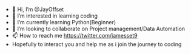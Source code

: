 - 👋 Hi, I’m @JayOffset
- 👀 I’m interested in learning coding
- 🌱 I’m currently learning Python(Beginner)
- 💞️ I’m looking to collaborate on Project management/Data Automation 
- 📫 How to reach me https://twitter.com/jamesset9 
- Hopefully to interact you and help me as i join the journey to coding

<!---
JayOffset/JayOffset is a ✨ special ✨ repository because its `README.md` (this file) appears on your GitHub profile.
You can click the Preview link to take a look at your changes.
--->
